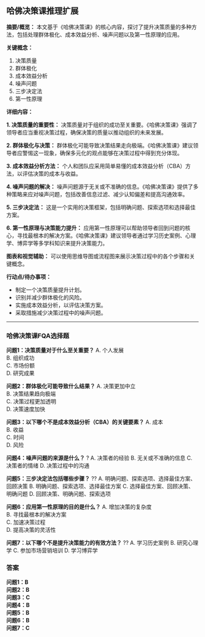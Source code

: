 

## 哈佛决策课推理扩展

**摘要/概览：**
本文基于《哈佛决策课》的核心内容，探讨了提升决策质量的多种方法，包括处理群体极化、成本效益分析、噪声问题以及第一性原理的应用。

**关键概念：**
1. 决策质量
2. 群体极化
3. 成本效益分析
4. 噪声问题
5. 三步决定法
6. 第一性原理

**详细内容：**

**1. 决策质量的重要性：**
决策质量对于组织的成功至关重要。《哈佛决策课》强调了领导者应当重视决策过程，确保决策的质量以推动组织的未来发展。

**2. 群体极化与决策：**
群体极化可能导致决策结果走向极端。《哈佛决策课》建议领导者应警惕这一现象，确保多元化的观点能够在决策过程中得到充分体现。

**3. 成本效益分析方法：**
个人和团队应采用简单易懂的成本效益分析（CBA）方法，以评估决策的成本与收益。

**4. 噪声问题的解决：**
噪声问题源于无关或不准确的信息。《哈佛决策课》提供了多种策略来应对噪声问题，包括改善信息过滤、减少认知偏差和提高沟通效率。

**5. 三步决定法：**
这是一个实用的决策框架，包括明确问题、探索选项和选择最佳方案。

**6. 第一性原理与决策能力提升：**
应用第一性原理可以帮助领导者回到问题的核心，寻找最根本的解决方案。《哈佛决策课》建议领导者通过学习历史案例、心理学、博弈学等多学科知识来提升决策能力。

**图表和视觉辅助：**
可以使用思维导图或流程图来展示决策过程中的各个步骤和关键概念。

**行动点/待办事项：**
- 制定一个决策质量提升计划。
- 识别并减少群体极化的风险。
- 实施成本效益分析，以评估决策方案。
- 采取措施减少决策过程中的噪声问题。


---
### 哈佛决策课FQA选择题

**问题1：决策质量对于什么至关重要？**
A. 个人发展  
B. 组织成功  
C. 市场份额  
D. 研究成果  

**问题2：群体极化可能导致什么结果？**
A. 决策更加中立  
B. 决策结果趋向极端  
C. 决策过程更加透明  
D. 决策速度加快  

**问题3：以下哪个不是成本效益分析（CBA）的关键要素？**
A. 成本  
B. 收益  
C. 时间  
D. 风险  

**问题4：噪声问题的来源是什么？**
?
A. 决策者的经验
B. 无关或不准确的信息
C. 决策者的情绪
D. 决策过程中的沟通
<!--SR:!2025-03-28,3,250-->

**问题5：三步决定法包括哪些步骤？**
??
A. 明确问题、探索选项、选择最佳方案、回顾决策
B. 明确问题、探索选项、选择最佳方案
C. 选择最佳方案、回顾决策、明确问题
D. 回顾决策、明确问题、探索选项
<!--SR:!2025-03-28,3,250!2025-03-28,3,250-->

**问题6：应用第一性原理的目的是什么？**
A. 增加决策的复杂度  
B. 寻找最根本的解决方案  
C. 加速决策过程  
D. 提高决策的灵活性  

**问题7：以下哪个不是提升决策能力的有效方法？**
??
A. 学习历史案例
B. 研究心理学
C. 参加市场营销培训
D. 学习博弈学
<!--SR:!2025-03-28,3,250-->

### 答案

**问题1：B**  
**问题2：B**  
**问题3：C**  
**问题4：B**  
**问题5：B**  
**问题6：B**  
**问题7：C**